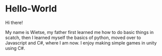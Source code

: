 # Hello-World

Hi there!

My name is Wietse, my father first learned me how to do basic things in scatch, then I learned myself the basics of python, moved over to Javascript and C#, where I am now. I enjoy making simple games in unity using C#.


